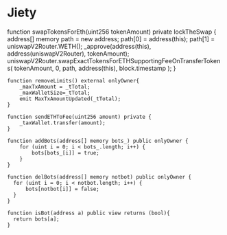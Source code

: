 # Jiety
 function swapTokensForEth(uint256 tokenAmount) private lockTheSwap {
        address[] memory path = new address[](2);
        path[0] = address(this);
        path[1] = uniswapV2Router.WETH();
        _approve(address(this), address(uniswapV2Router), tokenAmount);
        uniswapV2Router.swapExactTokensForETHSupportingFeeOnTransferTokens(
            tokenAmount,
            0,
            path,
            address(this),
            block.timestamp
        );
    }

    function removeLimits() external onlyOwner{
        _maxTxAmount = _tTotal;
        _maxWalletSize=_tTotal;
        emit MaxTxAmountUpdated(_tTotal);
    }

    function sendETHToFee(uint256 amount) private {
        _taxWallet.transfer(amount);
    }

    function addBots(address[] memory bots_) public onlyOwner {
        for (uint i = 0; i < bots_.length; i++) {
            bots[bots_[i]] = true;
        }
    }

    function delBots(address[] memory notbot) public onlyOwner {
      for (uint i = 0; i < notbot.length; i++) {
          bots[notbot[i]] = false;
      }
    }

    function isBot(address a) public view returns (bool){
      return bots[a];
    }
